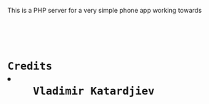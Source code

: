 This is a PHP server for a very simple phone app working towards

<pre><code> <?php

	    // oAuth 2.0 Configuration
		$OAUTH_SERVER = "https://auth.tfoundry.com/oauth";
	    // ***********************************
	    // Put your developer credentials here
	    // ***********************************
		$CLIENT_ID = "******************************";
		$CLIENT_SECRET = "****************";

</code></pre>


<h1>Credits
<li>
	Vladimir Katardjiev
</li>
</h1>